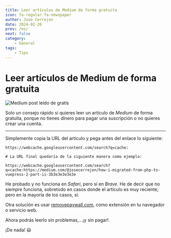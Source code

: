 ```yaml
---
title: Leer artículos de Medium de forma gratuita
icon: fa-regular fa-newspaper
author: Jose Cerrejon
date: 2024-02-26
prev: /es/
next: false
category:
    - General
tags:
    - Tips
---
```


# Leer artículos de Medium de forma gratuita

![Medium post leído de gratis](/images/2024/02/medium.png "Medium post leído de gratis")

Solo un consejo rápido si quieres leer un artículo de _Medium_ de forma gratuita, porque no tienes dinero para pagar una suscripción o no quieres crear una cuenta.

---

Simplemente copia la URL del artículo y pega antes del enlace lo siguiente:

```
https://webcache.googleusercontent.com/search?q=cache:

# La URL final quedaría de la siguiente manera como ejemplo:

https://webcache.googleusercontent.com/search?q=cache:https://medium.com/@josecerrejon/how-i-migrated-from-php-to-vuepress-2-part-ii-3b3e3e3e3e3e
```

He probado y no funciona en _Safari_, pero sí en _Brave_. He de decir que no siempre funciona, sobretodo en casos donde el artículo es muy reciente, pero en la mayoría de los casos, sí.

Otra solución es usar [removepaywall.com](https://www.removepaywall.com), como extensión en tu navegador o servicio web.

Ahora podrás leerlo sin problemas,...¡y sin pagar!.

¡De nada! :smiley:
